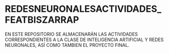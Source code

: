 # REDESNEURONALESACTIVIDADES_FEATBISZARRAP
EN ESTE REPOSITORIO SE ALMACENARÁN LAS ACTIVIDADES CORRESPONDIENTES A LA CLASE DE INTELIGENCIA ARTIFICIAL Y REDES NEURONALES, ASÍ COMO TAMBIEN EL PROYECTO FINAL.
